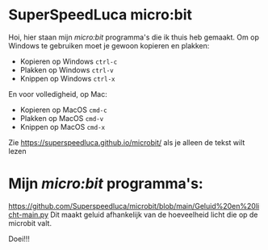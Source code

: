 # SuperSpeedLuca micro:bit 

Hoi, hier staan mijn *micro:bit* programma's die ik thuis heb gemaakt. Om op Windows te gebruiken moet je gewoon kopieren en plakken:

* Kopieren op Windows `ctrl-c`
* Plakken op Windows `ctrl-v`
* Knippen op Windows `ctrl-x`

En voor volledigheid, op Mac:
* Kopieren op MacOS `cmd-c`
* Plakken op MacOS `cmd-v`
* Knippen op MacOS `cmd-x`

Zie https://superspeedluca.github.io/microbit/ als je alleen de tekst wilt lezen

# Mijn *micro:bit* programma's:

https://github.com/Superspeedluca/microbit/blob/main/Geluid%20en%20licht-main.py
Dit maakt geluid afhankelijk van de hoeveelheid licht die op de microbit valt.

Doei!!!
